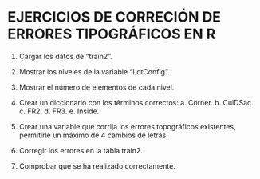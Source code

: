 # EJERCICIOS DE CORRECIÓN DE ERRORES TIPOGRÁFICOS EN R

1. Cargar los datos de “train2”.

2. Mostrar los niveles de la variable “LotConfig”.

3. Mostrar el número de elementos de cada nivel.

4. Crear un diccionario con los términos correctos:
  a. Corner.
  b. CulDSac.
  c. FR2.
  d. FR3.
  e. Inside.
5. Crear una variable que corrija los errores topográficos existentes, permitirle un
máximo de 4 cambios de letras.

6. Corregir los errores en la tabla train2.

7. Comprobar que se ha realizado correctamente.
